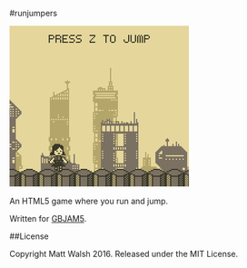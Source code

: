 #runjumpers

<img src="docs/runjumpers.gif" width=316>

An HTML5 game where you run and jump.

Written for [GBJAM5](https://itch.io/jam/gbjam-5).

##License

Copyright Matt Walsh 2016. Released under the MIT License.